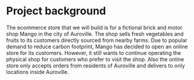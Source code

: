 # Project background
The ecommerce store that we will build is for a fictional brick and motor shop Mango in the city of Auroville. The shop sells fresh vegetables and fruits to its customers directly sourced from nearby farms. Due to popular demand to reduce carbon footprint, Mango has decided to open an online store for its customers. However, it still wants to continue operating the physical shop for customers who prefer to visit the shop. Also the online store only accepts orders from residents of Auroville and delivers to only locations inside Auroville.

